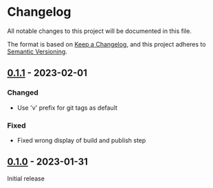 # Changelog

All notable changes to this project will be documented in this file.

The format is based on [Keep a Changelog](https://keepachangelog.com/en/1.0.0/),
and this project adheres to [Semantic Versioning](https://semver.org/spec/v2.0.0.html).

## [0.1.1] - 2023-02-01

### Changed

- Use 'v' prefix for git tags as default

### Fixed

- Fixed wrong display of build and publish step

## [0.1.0] - 2023-01-31

Initial release

[0.1.1]: https://github.com/dobraczka/recite/releases/tag/v0.1.1
[0.1.0]: https://github.com/dobraczka/recite/releases/tag/v0.1.0

